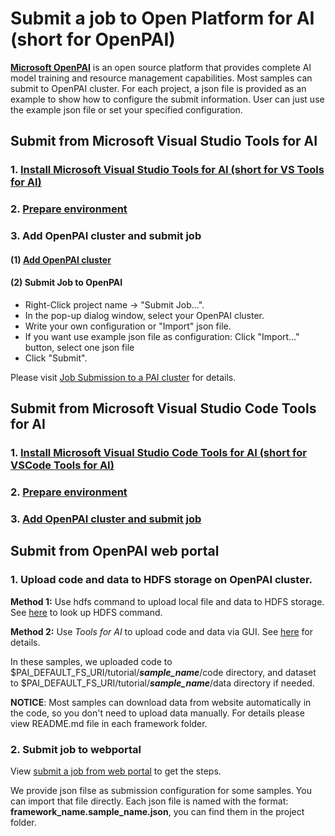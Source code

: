# Submit a job to Open Platform for AI (short for OpenPAI)

[**Microsoft OpenPAI**](https://github.com/Microsoft/pai) is an open source platform that provides complete AI model training and resource management capabilities. Most samples can submit to OpenPAI cluster. For each project, a json file is provided as an example to show how to configure the submit information. User can just use the example json file or set your specified configuration.

## Submit from Microsoft Visual Studio Tools for AI

### 1. [Install Microsoft Visual Studio Tools for AI (short for VS Tools for AI)](https://github.com/Microsoft/vs-tools-for-ai/blob/master/docs/installation.md)

### 2. [Prepare environment](https://github.com/Microsoft/vs-tools-for-ai/blob/master/docs/prepare-localmachine.md)

### 3. Add OpenPAI cluster and submit job

#### (1) [Add OpenPAI cluster](https://github.com/Microsoft/vs-tools-for-ai/blob/master/docs/pai.md#Add%20a%20PAI%20cluster)

#### (2) Submit Job to OpenPAI
   
   - Right-Click project name -> "Submit Job...".
   - In the pop-up dialog window, select your OpenPAI cluster.
   - Write your own configuration or "Import" json file.
   - If you want use example json file as configuration: Click "Import..." button, select one json file
   - Click "Submit".
        
   Please visit [Job Submission to a PAI cluster](https://github.com/Microsoft/vs-tools-for-ai/blob/master/docs/pai.md#Job%20Submission%20to%20a%20PAI%20cluster) for details.


## Submit from Microsoft Visual Studio Code Tools for AI

### 1. [Install Microsoft Visual Studio Code Tools for AI (short for VSCode Tools for AI)](https://github.com/Microsoft/vscode-tools-for-ai/blob/master/docs/installation.md)

### 2. [Prepare environment](https://github.com/Microsoft/vscode-tools-for-ai/blob/master/docs/prepare-localmachine.md)

### 3. [Add OpenPAI cluster and submit job](https://github.com/Microsoft/vscode-tools-for-ai/blob/master/docs/quickstart-05-pai.md)

## Submit from OpenPAI web portal

### 1. Upload code and data to HDFS storage on OpenPAI cluster.

   **Method 1:** Use hdfs command to upload local file and data to HDFS storage. See [here](https://hadoop.apache.org/docs/r2.7.1/hadoop-project-dist/hadoop-hdfs/HDFSCommands.html#dfs) to look up HDFS command.

   **Method 2:** Use _Tools for AI_ to upload code and data via GUI. See [here](https://github.com/Microsoft/vs-tools-for-ai/blob/master/docs/pai.md) for details.

   In these samples, we uploaded code to $PAI_DEFAULT_FS_URI/tutorial/**_sample_name_**/code directory, and dataset to $PAI_DEFAULT_FS_URI/tutorial/**_sample_name_**/data directory if needed.

   **NOTICE**: Most samples can download data from website automatically in the code, so you don't need to upload data manually. For details please view README.md file in each framework folder.


### 2. Submit job to webportal

   View [submit a job from web portal](https://github.com/Microsoft/pai/blob/master/docs/submit_from_webportal.md) to get the steps.

   We provide json filse as submission configuration for some samples. You can import that file directly. Each json file is named with the format: **framework_name.sample_name.json**, you can find them in the project folder.

